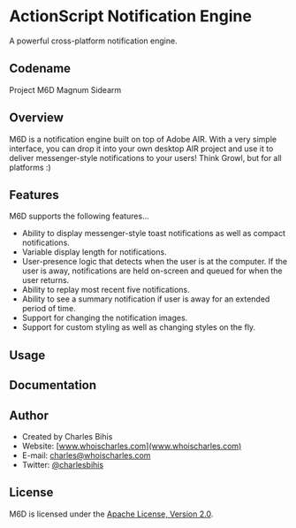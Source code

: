 # ActionScript Notification Engine

A powerful cross-platform notification engine.

## Codename

Project M6D Magnum Sidearm

## Overview

M6D is a notification engine built on top of Adobe AIR.  With a very simple interface, you can drop it into your own desktop AIR project and use it to deliver messenger-style notifications to your users!  Think Growl, but for all platforms :)

## Features

M6D supports the following features...

* Ability to display messenger-style toast notifications as well as compact notifications.
* Variable display length for notifications.
* User-presence logic that detects when the user is at the computer.  If the user is away, notifications are held on-screen and queued for when the user returns.
* Ability to replay most recent five notifications.
* Ability to see a summary notification if user is away for an extended period of time.
* Support for changing the notification images.
* Support for custom styling as well as changing styles on the fly.

## Usage

## Documentation

## Author

* Created by Charles Bihis
* Website: [www.whoischarles.com](www.whoischarles.com)
* E-mail: [charles@whoischarles.com](mailto:charles@whoischarles.com)
* Twitter: [@charlesbihis](http://www.twitter.com/charlesbihis)

## License

M6D is licensed under the [Apache License, Version 2.0](http://www.apache.org/licenses/LICENSE-2.0).